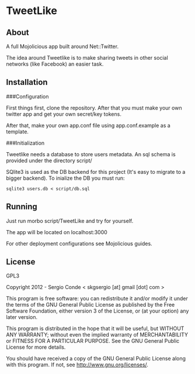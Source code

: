 TweetLike
=========
About
-----
A full Mojolicious app built around Net::Twitter.

The idea around Tweetlike is to make sharing tweets in other social networks (like Facebook) an easier task.

Installation
------------

###Configuration

First things first, clone the repository. After that you must make your own twitter app and get your own secret/key tokens.

After that, make your own app.conf file using app.conf.example as a template.

###Initialization

Tweetlike needs a database to store users metadata. An sql schema is provided under the directory script/

SQlite3 is used as the DB backend for this project (It's easy to migrate to a bigger backend). To inialize the DB you must run:
```
sqlite3 users.db < script/db.sql
```

Running
-------

Just run morbo script/TweetLike and try for yourself.

The app will be located on localhost:3000

For other deployment configurations see Mojolicious guides.

License
-------
GPL3

Copyright 2012 - Sergio Conde < skgsergio [at] gmail [dot] com >

This program is free software: you can redistribute it and/or modify it under the terms of the GNU General Public License as published by the Free Software Foundation, either version 3 of the License, or (at your option) any later version.

This program is distributed in the hope that it will be useful, but WITHOUT ANY WARRANTY; without even the implied warranty of MERCHANTABILITY or FITNESS FOR A PARTICULAR PURPOSE. See the GNU General Public License for more details.

You should have received a copy of the GNU General Public License along with this program. If not, see http://www.gnu.org/licenses/.
